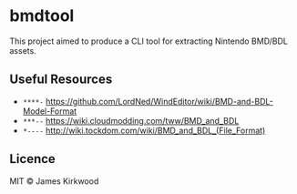 # bmdtool

This project aimed to produce a CLI tool for extracting Nintendo BMD/BDL assets.

## Useful Resources

- `****-` https://github.com/LordNed/WindEditor/wiki/BMD-and-BDL-Model-Format
- `***--` https://wiki.cloudmodding.com/tww/BMD_and_BDL
- `*----` http://wiki.tockdom.com/wiki/BMD_and_BDL_(File_Format)

## Licence

MIT © James Kirkwood
